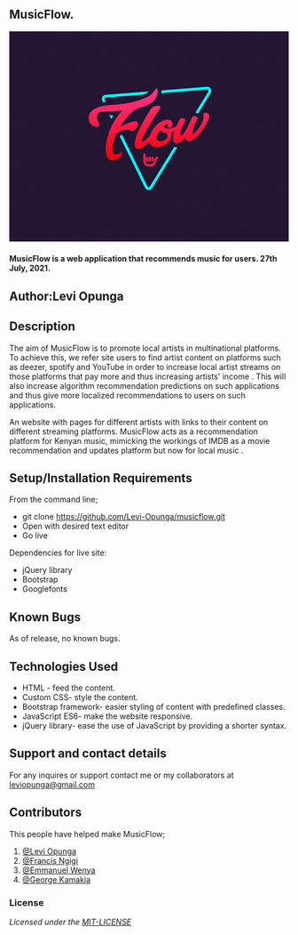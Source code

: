 ## MusicFlow.
![MusicFlow](images/flowcreative.gif)
#### MusicFlow is  a web application that recommends music for users. 27th July, 2021.
## Author:**Levi Opunga**
## Description
The aim of MusicFlow is to promote local artists in multinational platforms.
To achieve this, we refer site users to find artist content on platforms such as deezer, spotify and YouTube in order to increase local artist streams on those platforms that pay more and thus increasing artists' income .
This will also increase algorithm recommendation predictions on such applications and thus give more localized recommendations to users on such applications.

An website with pages for different artists with links to their content on different streaming platforms. MusicFlow acts as a recommendation platform for Kenyan music, mimicking the workings of IMDB as a movie recommendation and updates  platform but now for local music .
## Setup/Installation Requirements
From the command line;
- git clone https://github.com/Levi-Opunga/musicflow.git
- Open with desired text editor
- Go live

Dependencies for live site:
* jQuery library
* Bootstrap
* Googlefonts

## Known Bugs
As of release, no known bugs.
## Technologies Used
* HTML - feed the content.
* Custom CSS- style the content.
* Bootstrap framework- easier styling of content with predefined classes.
* JavaScript ES6- make the website responsive.
* jQuery library- ease the use of JavaScript by providing a shorter syntax.
## Support and contact details
For any inquires or support contact me or my collaborators at leviopunga@gmail.com
## Contributors
This people have helped make MusicFlow;

1. [@Levi Opunga](https://github.com/Levi-Opunga)
2. [@Francis Ngigi](https://github.com/FrancisFlow)
3. [@Emmanuel Wenya](https://github.com/EmmanuelWenyaa1738)
4. [@George Kamakia](https://github.com/0724654276)

### License
*Licensed under the [MIT-LICENSE](License)*

